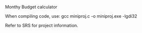 Monthy Budget calculator

When compiling code, use:
gcc miniproj.c -o miniproj.exe -lgdi32

Refer to SRS for project information.
